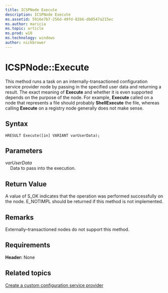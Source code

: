 ```yaml
---
title: ICSPNode Execute
description: ICSPNode Execute
ms.assetid: 5916e7b7-256d-49fd-82b6-db0547a215ec
ms.author: maricia
ms.topic: article
ms.prod: w10
ms.technology: windows
author: nickbrower
---
```


# ICSPNode::Execute

This method runs a task on an internally-transactioned configuration service provider node by passing in the specified user data and returning a result. The exact meaning of **Execute** and whether it is even supported depends on the purpose of the node. For example, **Execute** called on a node that represents a file should probably **ShellExecute** the file, whereas calling **Execute** on a registry node generally does not make sense.

## Syntax

``` syntax
HRESULT Execute([in] VARIANT varUserData);
```

## Parameters

<a href="" id="varuserdata"></a>*varUserData*  
&nbsp;&nbsp;&nbsp;&nbsp;Data to pass into the execution.

## Return Value

A value of S\_OK indicates that the operation was performed successfully on the node. E\_NOTIMPL should be returned if this method is not implemented.

## Remarks

Externally–transactioned nodes do not support this method.

## Requirements

**Header:** None

## Related topics

[Create a custom configuration service provider](create-a-custom-configuration-service-provider.md)

 




